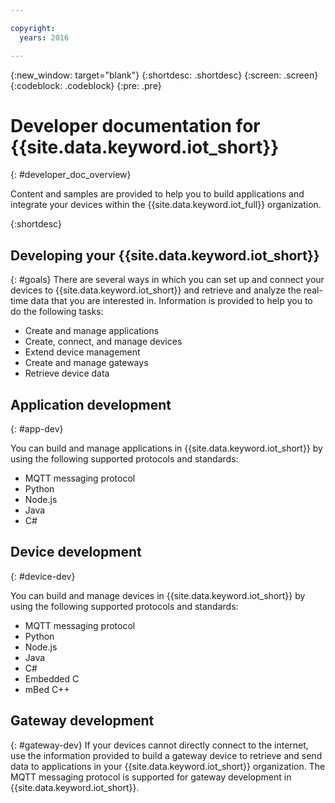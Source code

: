 ```yaml
---

copyright:
  years: 2016

---
```


{:new_window: target="blank"}
{:shortdesc: .shortdesc}
{:screen: .screen}
{:codeblock: .codeblock}
{:pre: .pre}

# Developer documentation for {{site.data.keyword.iot_short}}
{: #developer_doc_overview}

Content and samples are provided to help you to build applications and integrate your devices within the  {{site.data.keyword.iot_full}} organization.

{:shortdesc}


## Developing your {{site.data.keyword.iot_short}}
{: #goals}
There are several ways in which you can set up and connect your devices to {{site.data.keyword.iot_short}} and retrieve and analyze the real-time data that you are interested in. Information is provided to help you to do the following tasks:

-  Create and manage applications
-  Create, connect, and manage devices
-  Extend device management
-  Create and manage gateways
-  Retrieve device data


## Application development
{: #app-dev}

You can build and manage applications in {{site.data.keyword.iot_short}} by using the following supported protocols and standards:

- MQTT messaging protocol
- Python
- Node.js
- Java
- C#

## Device development
{: #device-dev}

You can build and manage devices in {{site.data.keyword.iot_short}} by using the following supported protocols and standards:

- MQTT messaging protocol
- Python
- Node.js
- Java
- C#
- Embedded C
- mBed C++

## Gateway development
{: #gateway-dev}
If your devices cannot directly connect to the internet, use the information provided to build a gateway device to retrieve and send data to applications in your {{site.data.keyword.iot_short}} organization. 
The MQTT messaging protocol is supported for gateway development in {{site.data.keyword.iot_short}}.
